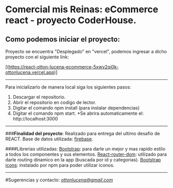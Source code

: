# Comercial mis Reinas: eCommerce react - proyecto CoderHouse.

## Como podemos iniciar el proyecto: 

Proyecto se encuentra "Desplegado" en "vercel", podemos ingresar a dicho proyecto con el siguiente link:

[(https://react-otton-lucena-ecommerce-5xwv2qi0k-ottonlucena.vercel.app)]

---

Para inicializarlo de manera local siga los siguientes pasos:

1. Descargar el repositorio.
2. Abrir el repositorio en codigo de lector.
3. Digitar el comando npm install (para instalar dependencias)
4. Digitar el comando npm start.
*Se abrira automaticamente el: http://localhost:3000

---

###**Finalidad del proyecto**:
Realizado para entrega del ultimo desafio de REACT.
Base de datos utilizada: [firebase](https://firebase.google.com).

####Librerias utilizadas:
[Bootstrap](https://getbootstrap.com/): para darle un mejor y mas rapido estilo a todos los componentes y sus elementos.
[React-router-dom](https://v5.reactrouter.com/web/guides/quick-start): utilizado para darle routing dinamico en la app (buscada por id y categorias).
[Bootstrap icons](https://icons.getbootstrap.com/): instalado por npm para poder utilizar iconos.

---

#Sugerencias y contacto:
*ottonlucena@gmail.com*



